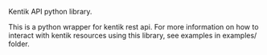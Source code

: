 Kentik API python library.

This is a python wrapper for kentik rest api.
For more information on how to interact with kentik resources using this library, see examples in examples/ folder.

